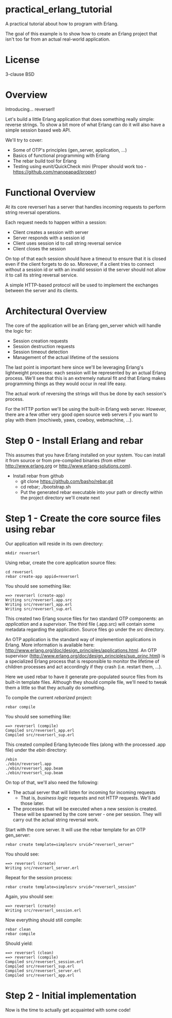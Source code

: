 practical_erlang_tutorial
=========================

A practical tutorial about how to program with Erlang.

The goal of this example is to show how to create an Erlang project that isn't
too far from an actual real-world application.

License
=======

3-clause BSD

Overview
========

Introducing... reverserl!

Let's build a little Erlang application that does something really simple: reverse strings.
To show a bit more of what Erlang can do it will also have a simple session based web API.

We'll try to cover:

- Some of OTP's principles (gen_server, application, ...)
- Basics of functional programming with Erlang
- The rebar build tool for Erlang
- Testing using eunit/QuickCheck mini (Proper should work too -
  https://github.com/manopapad/proper)

Functional Overview
=====================

At its core reverserl has a server that handles incoming requests to perform string
reversal operations.

Each request needs to happen within a session:

- Client creates a session with server
- Server responds with a session id
- Client uses session id to call string reversal service
- Client closes the session

On top of that each session should have a timeout to ensure that it is closed even if the
client forgets to do so. Moreover, if a client tries to connect without a session id or with
an invalid session id the server should not allow it to call its string reversal service.

A simple HTTP-based protocol will be used to implement the exchanges between the server and
its clients.

Architectural Overview
======================

The core of the application will be an Erlang gen_server which will handle the logic for:

- Session creation requests
- Session destruction requests
- Session timeout detection
- Management of the actual lifetime of the sessions

The last point is important here since we'll be leveraging Erlang's lightweight processes:
each session will be represented by an actual Erlang process. We'll see that this is an
extremely natural fit and that Erlang makes programming things as they would occur in
real life easy.

The actual work of reversing the strings will thus be done by each session's process.

For the HTTP portion we'll be using the built-in Erlang web server. However, there are a few
other very good open source web servers if you want to play with them (mochiweb, yaws, cowboy,
webmachine, ...).

Step 0 - Install Erlang and rebar
=================================

This assumes that you have Erlang installed on your system. You can install it from source or
from pre-compiled binaries (from either http://www.erlang.org or http://www.erlang-solutions.com).

- Install rebar from github
  - git clone https://github.com/basho/rebar.git
  - cd rebar; ./bootstrap.sh
  - Put the generated rebar executable into your path or directly within the project directory we'll
    create next

Step 1 - Create the core source files using rebar
=================================================

Our application will reside in its own directory:

    mkdir reverserl

Using rebar, create the core application source files:

    cd reverserl
    rebar create-app appid=reverserl

You should see something like:

    ==> reverserl (create-app)
    Writing src/reverserl.app.src
    Writing src/reverserl_app.erl
    Writing src/reverserl_sup.erl

This created two Erlang source files for two standard OTP components: an _application_ and a
_supervisor_. The third file (.app.src) will contain some metadata regarding the application.
Source files go under the _src_ directory.

An OTP application is the standard way of implemention applications in Erlang. More information
is available here: http://www.erlang.org/doc/design_principles/applications.html. An OTP supervisor
(http://www.erlang.org/doc/design_principles/sup_princ.html) is a specialized Erlang process that
is responsible to monitor the lifetime of children processes and act accordingly if they crash
(i.e. restart them, ...).

Here we used rebar to have it generate pre-populated source files from its built-in template files.
Although they should compile file, we'll need to tweak them a little so that they actually do something.

To compile the current _rebarized_ project:

    rebar compile

You should see something like:

    ==> reverserl (compile)
    Compiled src/reverserl_app.erl
    Compiled src/reverserl_sup.erl

This created compiled Erlang bytecode files (along with the processed .app file) under the _ebin_ directory:

    /ebin
    ./ebin/reverserl.app
    ./ebin/reverserl_app.beam
    ./ebin/reverserl_sup.beam

On top of that, we'll also need the following:

- The actual server that will listen for incoming for incoming requests
  - That is, _business logic_ requests and not HTTP requests. We'll add those later.
- The processes that will be executed when a new session is created. These will be spawned by the
  core server - one per session. They will carry out the actual string reversal work.

Start with the core server. It will use the rebar template for an OTP gen_server:

    rebar create template=simplesrv srvid="reverserl_server"

You should see:

    ==> reverserl (create)
    Writing src/reverserl_server.erl

Repeat for the session process:

    rebar create template=simplesrv srvid="reverserl_session"

Again, you should see:

    ==> reverserl (create)
    Writing src/reverserl_session.erl

Now everything should still compile:

    rebar clean
    rebar compile

Should yield:

    ==> reverserl (clean)
    ==> reverserl (compile)
    Compiled src/reverserl_session.erl
    Compiled src/reverserl_sup.erl
    Compiled src/reverserl_server.erl
    Compiled src/reverserl_app.erl

Step 2 - Initial implementation
===============================

Now is the time to actually get acquainted with some code!
